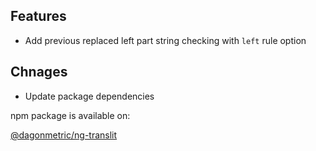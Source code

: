 ## Features

* Add previous replaced left part string checking with `left` rule option

## Chnages

* Update package dependencies

npm package is available on:

[@dagonmetric/ng-translit](https://www.npmjs.com/package/@dagonmetric/ng-translit)
